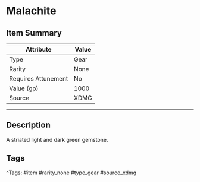 # Malachite

## Item Summary

| Attribute            | Value                        |
|----------------------|------------------------------|
| Type                 | Gear |
| Rarity               | None             |
| Requires Attunement  | No                |
| Value (gp)           | 1000    |
| Source               | XDMG |

---

## Description

A striated light and dark green gemstone.

## Tags

^Tags: #item #rarity_none #type_gear #source_xdmg